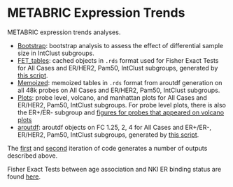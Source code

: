# METABRIC Expression Trends

METABRIC expression trends analyses.

- [Bootstrap](https://github.com/BCCRCMO/BrCa_Age_Associated/tree/master/main/code/Analysis_METABRIC_Expression_Trends/Bootstrap): bootstrap analysis to assess the effect of differential sample size in IntClust subgroups.
- [FET_tables](https://github.com/BCCRCMO/BrCa_Age_Associated/tree/master/main/code/Analysis_METABRIC_Expression_Trends/FET_tables): cached objects in `.rds` format used for Fisher Exact Tests for All Cases and ER/HER2, Pam50, IntClust subgroups, generated by [this script](https://github.com/BCCRCMO/BrCa_Age_Associated/blob/master/main/code/Analysis_METABRIC_Expression_Trends/METABRIC_Expression_Trends_FET_tables.R).
- [Memoized](https://github.com/BCCRCMO/BrCa_Age_Associated/tree/master/main/code/Analysis_METABRIC_Expression_Trends/Memoized): memoized tables in `.rds` format from aroutdf generation on all 48k probes on All Cases and ER/HER2, Pam50, IntClust subgroups.
- [Plots](https://github.com/BCCRCMO/BrCa_Age_Associated/tree/master/main/code/Analysis_METABRIC_Expression_Trends/Plots): probe level, volcano, and manhattan plots for All Cases and ER/HER2, Pam50, IntClust subgroups. For probe level plots, there is also the ER+/ER- subgroup and [figures for probes that appeared on volcano plots](https://github.com/BCCRCMO/BrCa_Age_Associated/tree/master/main/code/Analysis_METABRIC_Expression_Trends/Plots/ProbeLevel/VolcanoLabs)
- [aroutdf](https://github.com/BCCRCMO/BrCa_Age_Associated/tree/master/main/code/Analysis_METABRIC_Expression_Trends/aroutdf): aroutdf objects on FC 1.25, 2, 4 for All Cases and ER+/ER-, ER/HER2, Pam50, IntClust subgroups, generated by [this script](https://github.com/BCCRCMO/BrCa_Age_Associated/blob/master/main/code/Analysis_METABRIC_Expression_Trends/METABRIC_Expression_Trends_aroutdf.R).

The [first](https://github.com/BCCRCMO/BrCa_Age_Associated/blob/master/main/code/Analysis_METABRIC_Expression_Trends/AgeRelated.R) and [second](https://github.com/BCCRCMO/BrCa_Age_Associated/blob/master/main/code/Analysis_METABRIC_Expression_Trends/METABRIC_Expression_Trends_Analysis.R) iteration of code generates a number of outputs described above.

Fisher Exact Tests between age association and NKI ER binding status are found [here](https://github.com/BCCRCMO/BrCa_Age_Associated/blob/master/main/code/Analysis_METABRIC_Expression_Trends/METABRIC_BrCa_AgeAssociated_NKI_ERBinding_Genes.pdf).